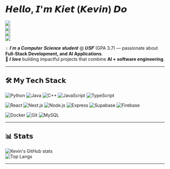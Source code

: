 # 𝙃𝙚𝙡𝙡𝙤, 𝙄'𝙢 𝙆𝙞𝙚𝙩 (𝙆𝙚𝙫𝙞𝙣) 𝘿𝙤  

[![](https://img.shields.io/badge/-kevindo.dev-%2300C7B7?style=flat-square&logo=google-chrome&logoColor=ffffff)](https://kevindo.dev)  
[![](https://img.shields.io/badge/-LinkedIn-%230077B5?style=flat-square&logo=linkedin&logoColor=ffffff)](https://linkedin.com/in/kevindo)  
[![](https://img.shields.io/badge/-GitHub-%23181717?style=flat-square&logo=github)](https://github.com/kevindo)  
[![](https://img.shields.io/badge/-Email-%23D14836?style=flat-square&logo=gmail&logoColor=ffffff)](mailto:kietdo172@gmail.com)  

💡 𝑰’𝒎 𝒂 𝑪𝒐𝒎𝒑𝒖𝒕𝒆𝒓 𝑺𝒄𝒊𝒆𝒏𝒄𝒆 𝒔𝒕𝒖𝒅𝒆𝒏𝒕 @ 𝑼𝑺𝑭 (GPA 3.7) — passionate about **Full-Stack Development, and AI Applications**.  
🚀 𝑰 𝒍𝒐𝒗𝒆 building impactful projects that combine **AI + software engineering**.  

---

## 🛠 𝗠𝘆 𝗧𝗲𝗰𝗵 𝗦𝘁𝗮𝗰𝗸  

![Python](https://img.shields.io/badge/-Python-3776AB?style=flat-square&logo=python&logoColor=ffffff)
![Java](https://img.shields.io/badge/-Java-%23ED8B00?style=flat-square&logo=java&logoColor=ffffff)
![C++](https://img.shields.io/badge/-C++-%2300599C?style=flat-square&logo=cplusplus&logoColor=ffffff)
![JavaScript](https://img.shields.io/badge/-JavaScript-%23F7DF1C?style=flat-square&logo=javascript&logoColor=000000)
![TypeScript](https://img.shields.io/badge/-TypeScript-%23007ACC?style=flat-square&logo=typescript&logoColor=ffffff)

![React](https://img.shields.io/badge/-React-%23282C34?style=flat-square&logo=react)
![Next.js](https://img.shields.io/badge/-Next.js-%23000000?style=flat-square&logo=nextdotjs)
![Node.js](https://img.shields.io/badge/-Node.js-43853D?style=flat-square&logo=node-dot-js&logoColor=ffffff)
![Express](https://img.shields.io/badge/-Express-%23000000?style=flat-square&logo=express)
![Supabase](https://img.shields.io/badge/-Supabase-3ECF8E?style=flat-square&logo=supabase&logoColor=000000)
![Firebase](https://img.shields.io/badge/-Firebase-FFCA28?style=flat-square&logo=firebase&logoColor=000000)

![Docker](https://img.shields.io/badge/-Docker-2496ED?style=flat-square&logo=docker&logoColor=ffffff)
![Git](https://img.shields.io/badge/-Git-%23F05032?style=flat-square&logo=git&logoColor=ffffff)
![MySQL](https://img.shields.io/badge/-MySQL-4479A1?style=flat-square&logo=mysql&logoColor=ffffff)

---

## 📊 𝗦𝘁𝗮𝘁𝘀  

![Kevin's GitHub stats](https://github-readme-stats.vercel.app/api?username=KevinDo2801&show_icons=true&theme=dracula)  
![Top Langs](https://github-readme-stats.vercel.app/api/top-langs/?username=KevinDo2801&layout=compact&theme=dracula)  

---
